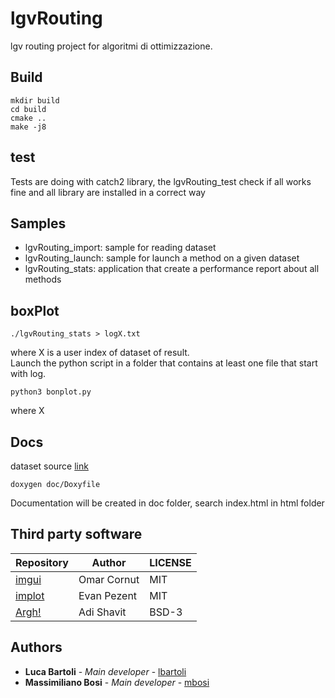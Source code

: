 # lgvRouting

lgv routing project for algoritmi di ottimizzazione.

## Build

```
mkdir build
cd build
cmake ..
make -j8
```
## test
Tests are doing with catch2 library, the lgvRouting_test check if all works fine and all library are installed in a correct way

## Samples
- lgvRouting_import: sample for reading dataset
- lgvRouting_launch: sample for launch a method on a given dataset
- lgvRouting_stats: application that create a performance report about all methods

## boxPlot
```
./lgvRouting_stats > logX.txt
```
where X is a user index of dataset of result.<br /> 
Launch the python script in a folder that contains at least one file that start with log.
```
python3 bonplot.py
```
where X

## Docs

dataset source [link](https://neo.lcc.uma.es/vrp/)

```
doxygen doc/Doxyfile
```
Documentation will be created in doc folder, search index.html in html folder

## Third party software

| Repository | Author | LICENSE |
|------------|--------|---------|
|[imgui](https://github.com/ocornut/imgui)| Omar Cornut | MIT|
|[implot](https://github.com/epezent/implot)| Evan Pezent | MIT|
|[Argh!](https://github.com/adishavit/argh)| Adi Shavit| BSD-3 |


## Authors

* **Luca Bartoli** - *Main developer* - [lbartoli](https://github.com/lucabart97)
* **Massimiliano Bosi** - *Main developer* - [mbosi](https://github.com/FisherTiger95)